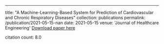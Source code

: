 ---
title: "A Machine-Learning-Based System for Prediction of Cardiovascular and Chronic Respiratory Diseases"
collection: publications
permalink: /publication/2021-05-15-nan
date: 2021-05-15
venue: 'Journal of Healthcare Engineering'
[Download paper here](https://scholar.google.com/citations?view_op=view_citation&hl=en&user=CCckbEUAAAAJ&cstart=20&pagesize=80&citation_for_view=CCckbEUAAAAJ:2KloaMYe4IUC)

citation count: 8.0